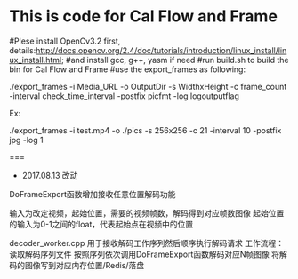 # This is code for Cal Flow and Frame

#Plese install OpenCv3.2 first, details:http://docs.opencv.org/2.4/doc/tutorials/introduction/linux_install/linux_install.html;
#and install gcc, g++, yasm if need
#run build.sh to build the bin for Cal Flow and Frame
#use the export_frames as following:

./export_frames -i Media_URL -o OutputDir -s WidthxHeight -c frame_count -interval check_time_interval -postfix picfmt -log logoutputflag

Ex:

./export_frames -i test.mp4 -o ./pics -s 256x256 -c 21 -interval 10 -postfix jpg -log 1


===

* 2017.08.13 改动

DoFrameExport函数增加接收任意位置解码功能

输入为改定视频，起始位置，需要的视频帧数，解码得到对应帧数图像
起始位置的输入为0-1之间的float，代表起始点在视频中的位置

decoder_worker.cpp 用于接收解码工作序列然后顺序执行解码请求
工作流程：
  读取解码序列文件
  按照序列依次调用DoFrameExport函数解码对应N帧图像
  将解码的图像写到对应内存位置/Redis/落盘
